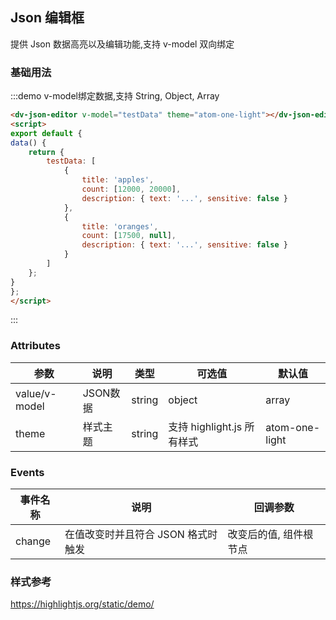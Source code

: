 ## Json 编辑框

提供 Json 数据高亮以及编辑功能,支持 v-model 双向绑定

### 基础用法

:::demo v-model绑定数据,支持 String, Object, Array

```html
<dv-json-editor v-model="testData" theme="atom-one-light"></dv-json-editor>
<script>
export default {
data() {
    return {
        testData: [
            {
                title: 'apples',
                count: [12000, 20000],
                description: { text: '...', sensitive: false }
            },
            {
                title: 'oranges',
                count: [17500, null],
                description: { text: '...', sensitive: false }
            }
        ]
    };
}
};
</script>
```
:::

### Attributes 
| 参数      | 说明    | 类型      | 可选值       | 默认值   |
|--------|--------   |---------- |-------------  |-------- |
| value/v-model   | JSON数据 | string | object | array | — | — | 
| theme   | 样式主题  | string    | 支持 highlight.js 所有样式 | atom-one-light |  

### Events 
| 事件名称 | 说明 | 回调参数 |
|---------|--------|---------|
| change | 在值改变时并且符合 JSON 格式时触发 |  改变后的值, 组件根节点  |

### 样式参考  

https://highlightjs.org/static/demo/
